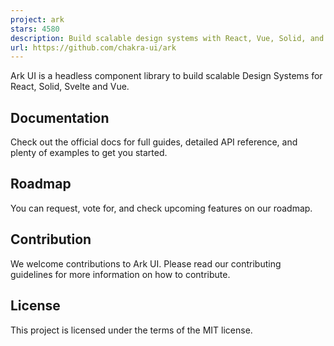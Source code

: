 ```yaml
---
project: ark
stars: 4580
description: Build scalable design systems with React, Vue, Solid, and Svelte.
url: https://github.com/chakra-ui/ark
---
```


  

Ark UI is a headless component library to build scalable Design Systems for React, Solid, Svelte and Vue.

  

Documentation
-------------

Check out the official docs for full guides, detailed API reference, and plenty of examples to get you started.

Roadmap
-------

You can request, vote for, and check upcoming features on our roadmap.

Contribution
------------

We welcome contributions to Ark UI. Please read our contributing guidelines for more information on how to contribute.

License
-------

This project is licensed under the terms of the MIT license.
